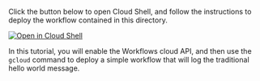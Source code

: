 Click the button below to open Cloud Shell, and follow the instructions to deploy the workflow contained in this directory.

[![Open in Cloud Shell](https://gstatic.com/cloudssh/images/open-btn.svg)](https://ssh.cloud.google.com/cloudshell/editor?cloudshell_git_repo=https%3A%2F%2Fgithub.com%2Fglaforge%2Fworkflows-demos&cloudshell_git_branch=open-in-cloudshell&cloudshell_open_in_editor=hello-world-workflow.yaml&cloudshell_workspace=open-in-cloudshell&cloudshell_tutorial=tutorial.md)

In this tutorial, you will enable the Workflows cloud API, and then use the `gcloud` command to deploy a simple workflow
that will log the traditional hello world message.
